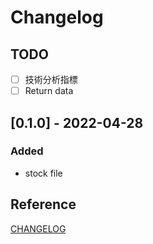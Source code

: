 # Changelog

## TODO

- [ ] 技術分析指標
- [ ] Return data

## [0.1.0] - 2022-04-28
### Added
- stock file

## Reference

[CHANGELOG](https://keepachangelog.com/zh-TW/0.3.0/)